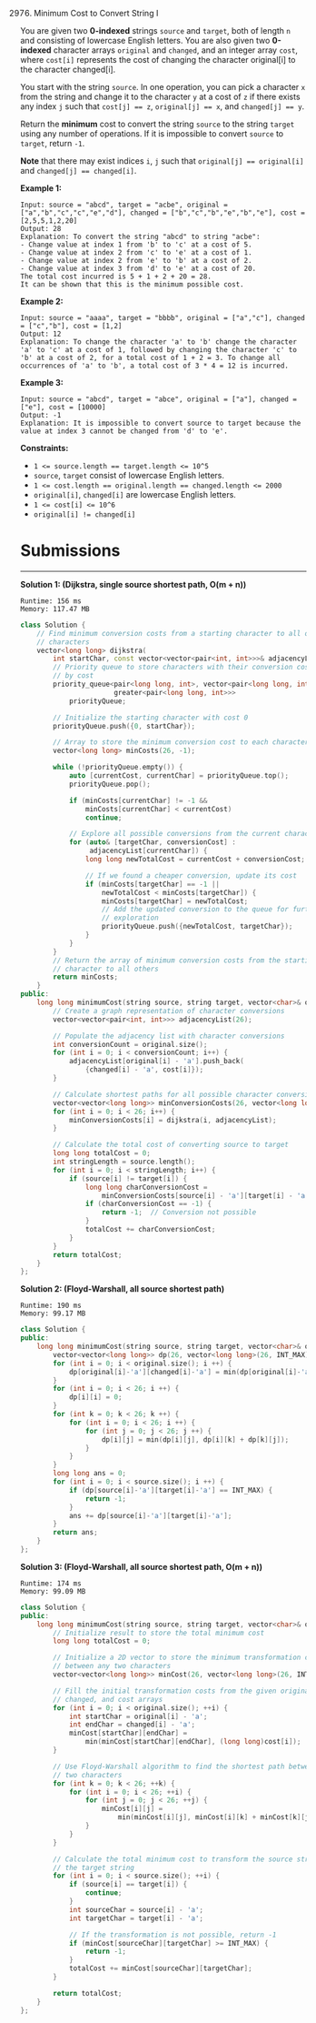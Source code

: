 2976. Minimum Cost to Convert String I

You are given two **0-indexed** strings `source` and `target`, both of length `n` and consisting of lowercase English letters. You are also given two **0-indexed** character arrays `original` and `changed`, and an integer array `cost`, where `cost[i]` represents the cost of changing the character original[i] to the character changed[i].

You start with the string `source`. In one operation, you can pick a character `x` from the string and change it to the character `y` at a cost of `z` if there exists any index `j` such that `cost[j] == z`, `original[j] == x`, and `changed[j] == y`.

Return the **minimum** cost to convert the string `source` to the string `target` using any number of operations. If it is impossible to convert `source` to `target`, return `-1`.

**Note** that there may exist indices `i`, `j` such that `original[j] == original[i]` and `changed[j] == changed[i]`.

 

**Example 1:**
```
Input: source = "abcd", target = "acbe", original = ["a","b","c","c","e","d"], changed = ["b","c","b","e","b","e"], cost = [2,5,5,1,2,20]
Output: 28
Explanation: To convert the string "abcd" to string "acbe":
- Change value at index 1 from 'b' to 'c' at a cost of 5.
- Change value at index 2 from 'c' to 'e' at a cost of 1.
- Change value at index 2 from 'e' to 'b' at a cost of 2.
- Change value at index 3 from 'd' to 'e' at a cost of 20.
The total cost incurred is 5 + 1 + 2 + 20 = 28.
It can be shown that this is the minimum possible cost.
```

**Example 2:**
```
Input: source = "aaaa", target = "bbbb", original = ["a","c"], changed = ["c","b"], cost = [1,2]
Output: 12
Explanation: To change the character 'a' to 'b' change the character 'a' to 'c' at a cost of 1, followed by changing the character 'c' to 'b' at a cost of 2, for a total cost of 1 + 2 = 3. To change all occurrences of 'a' to 'b', a total cost of 3 * 4 = 12 is incurred.
```

**Example 3:**
```
Input: source = "abcd", target = "abce", original = ["a"], changed = ["e"], cost = [10000]
Output: -1
Explanation: It is impossible to convert source to target because the value at index 3 cannot be changed from 'd' to 'e'.
```

**Constraints:**

* `1 <= source.length == target.length <= 10^5`
* `source`, `target` consist of lowercase English letters.
* `1 <= cost.length == original.length == changed.length <= 2000`
* `original[i]`, `changed[i]` are lowercase English letters.
* `1 <= cost[i] <= 10^6`
* `original[i] != changed[i]`

# Submissions
---

**Solution 1: (Dijkstra, single source shortest path, O(m + n))**
```
Runtime: 156 ms
Memory: 117.47 MB
```
```c++
class Solution {
    // Find minimum conversion costs from a starting character to all other
    // characters
    vector<long long> dijkstra(
        int startChar, const vector<vector<pair<int, int>>>& adjacencyList) {
        // Priority queue to store characters with their conversion cost, sorted
        // by cost
        priority_queue<pair<long long, int>, vector<pair<long long, int>>,
                       greater<pair<long long, int>>>
            priorityQueue;

        // Initialize the starting character with cost 0
        priorityQueue.push({0, startChar});

        // Array to store the minimum conversion cost to each character
        vector<long long> minCosts(26, -1);

        while (!priorityQueue.empty()) {
            auto [currentCost, currentChar] = priorityQueue.top();
            priorityQueue.pop();

            if (minCosts[currentChar] != -1 &&
                minCosts[currentChar] < currentCost)
                continue;

            // Explore all possible conversions from the current character
            for (auto& [targetChar, conversionCost] :
                 adjacencyList[currentChar]) {
                long long newTotalCost = currentCost + conversionCost;

                // If we found a cheaper conversion, update its cost
                if (minCosts[targetChar] == -1 ||
                    newTotalCost < minCosts[targetChar]) {
                    minCosts[targetChar] = newTotalCost;
                    // Add the updated conversion to the queue for further
                    // exploration
                    priorityQueue.push({newTotalCost, targetChar});
                }
            }
        }
        // Return the array of minimum conversion costs from the starting
        // character to all others
        return minCosts;
    }
public:
    long long minimumCost(string source, string target, vector<char>& original, vector<char>& changed, vector<int>& cost) {
        // Create a graph representation of character conversions
        vector<vector<pair<int, int>>> adjacencyList(26);

        // Populate the adjacency list with character conversions
        int conversionCount = original.size();
        for (int i = 0; i < conversionCount; i++) {
            adjacencyList[original[i] - 'a'].push_back(
                {changed[i] - 'a', cost[i]});
        }

        // Calculate shortest paths for all possible character conversions
        vector<vector<long long>> minConversionCosts(26, vector<long long>(26));
        for (int i = 0; i < 26; i++) {
            minConversionCosts[i] = dijkstra(i, adjacencyList);
        }

        // Calculate the total cost of converting source to target
        long long totalCost = 0;
        int stringLength = source.length();
        for (int i = 0; i < stringLength; i++) {
            if (source[i] != target[i]) {
                long long charConversionCost =
                    minConversionCosts[source[i] - 'a'][target[i] - 'a'];
                if (charConversionCost == -1) {
                    return -1;  // Conversion not possible
                }
                totalCost += charConversionCost;
            }
        }
        return totalCost;
    }
};
```
**Solution 2: (Floyd-Warshall, all source shortest path)**
```
Runtime: 190 ms
Memory: 99.17 MB
```
```c++
class Solution {
public:
    long long minimumCost(string source, string target, vector<char>& original, vector<char>& changed, vector<int>& cost) {
        vector<vector<long long>> dp(26, vector<long long>(26, INT_MAX));
        for (int i = 0; i < original.size(); i ++) {
            dp[original[i]-'a'][changed[i]-'a'] = min(dp[original[i]-'a'][changed[i]-'a'], (long long)cost[i]);
        }
        for (int i = 0; i < 26; i ++) {
            dp[i][i] = 0;
        }
        for (int k = 0; k < 26; k ++) {
            for (int i = 0; i < 26; i ++) {
                for (int j = 0; j < 26; j ++) {
                    dp[i][j] = min(dp[i][j], dp[i][k] + dp[k][j]);
                }
            }
        }
        long long ans = 0;
        for (int i = 0; i < source.size(); i ++) {
            if (dp[source[i]-'a'][target[i]-'a'] == INT_MAX) {
                return -1;
            }
            ans += dp[source[i]-'a'][target[i]-'a'];
        }
        return ans;
    }
};
```

**Solution 3: (Floyd-Warshall, all source shortest path, O(m + n))**
```
Runtime: 174 ms
Memory: 99.09 MB
```
```c++
class Solution {
public:
    long long minimumCost(string source, string target, vector<char>& original, vector<char>& changed, vector<int>& cost) {
        // Initialize result to store the total minimum cost
        long long totalCost = 0;

        // Initialize a 2D vector to store the minimum transformation cost
        // between any two characters
        vector<vector<long long>> minCost(26, vector<long long>(26, INT_MAX));

        // Fill the initial transformation costs from the given original,
        // changed, and cost arrays
        for (int i = 0; i < original.size(); ++i) {
            int startChar = original[i] - 'a';
            int endChar = changed[i] - 'a';
            minCost[startChar][endChar] =
                min(minCost[startChar][endChar], (long long)cost[i]);
        }

        // Use Floyd-Warshall algorithm to find the shortest path between any
        // two characters
        for (int k = 0; k < 26; ++k) {
            for (int i = 0; i < 26; ++i) {
                for (int j = 0; j < 26; ++j) {
                    minCost[i][j] =
                        min(minCost[i][j], minCost[i][k] + minCost[k][j]);
                }
            }
        }

        // Calculate the total minimum cost to transform the source string to
        // the target string
        for (int i = 0; i < source.size(); ++i) {
            if (source[i] == target[i]) {
                continue;
            }
            int sourceChar = source[i] - 'a';
            int targetChar = target[i] - 'a';

            // If the transformation is not possible, return -1
            if (minCost[sourceChar][targetChar] >= INT_MAX) {
                return -1;
            }
            totalCost += minCost[sourceChar][targetChar];
        }

        return totalCost;
    }
};
```
